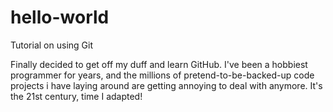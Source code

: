# hello-world
Tutorial on using Git

Finally decided to get off my duff and learn GitHub.  I've been a hobbiest programmer for years, and the millions of pretend-to-be-backed-up code projects i have laying around are getting annoying to deal with anymore.  It's the 21st century, time I adapted!
